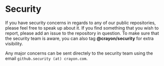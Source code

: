 # Security

If you have security concerns in regards to any of our public repositories, please feel free to speak up about it. If you find something that you wish to report, please add an issue to the repository in question. To make sure that the security team is aware, you can also tag **@crayon/security** for extra visibility.

Any major concerns can be sent directely to the security team using the email `github.security (at) crayon.com`.
